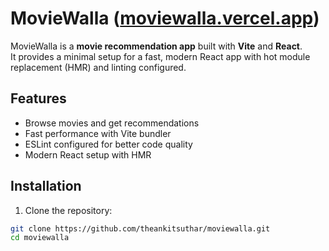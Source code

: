 # MovieWalla  ([moviewalla.vercel.app](https://moviewalla.vercel.app/))

MovieWalla is a **movie recommendation app** built with **Vite** and **React**.  
It provides a minimal setup for a fast, modern React app with hot module replacement (HMR) and linting configured.

## Features

- Browse movies and get recommendations
- Fast performance with Vite bundler
- ESLint configured for better code quality
- Modern React setup with HMR

## Installation

1. Clone the repository:

```bash
git clone https://github.com/theankitsuthar/moviewalla.git
cd moviewalla
